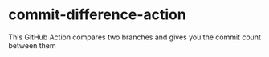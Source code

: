 # commit-difference-action
This GitHub Action compares two branches and gives you the commit count between them
